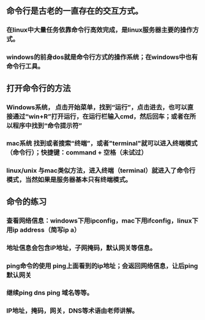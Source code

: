 ## 命令行是古老的一直存在的交互方式。
### 在linux中大量任务依靠命令行高效完成，是linux服务器主要的操作方式。
### windows的前身dos就是命令行方式的操作系统；在windows中也有命令行工具。
## 打开命令行的方法
### Windows系统， 点击开始菜单，找到“运行”，点击进去，也可以直接通过“win+R”打开运行，在运行栏输入cmd，然后回车；或者在所以程序中找到“命令提示符”
### mac系统  找到或者搜索“终端”，或者"terminal"就可以进入终端模式（命令行）；快捷键：command + 空格（未试过）
### linux/unix  与mac类似方法，进入终端（terminal）就进入了命令行模式，当然如果是服务器基本只有终端模式。
## 命令的练习
### 查看网络信息：windows下用ipconfig，mac下用ifconfig，linux下用ip address（简写ip a）
### 地址信息会包含iP地址，子网掩码，默认网关等信息。
### ping命令的使用   ping上面看到的ip地址；会返回网络信息，让后ping 默认网关
### 继续ping dns ping 域名等等。
### IP地址，掩码，网关，DNS等术语由老师讲解。


